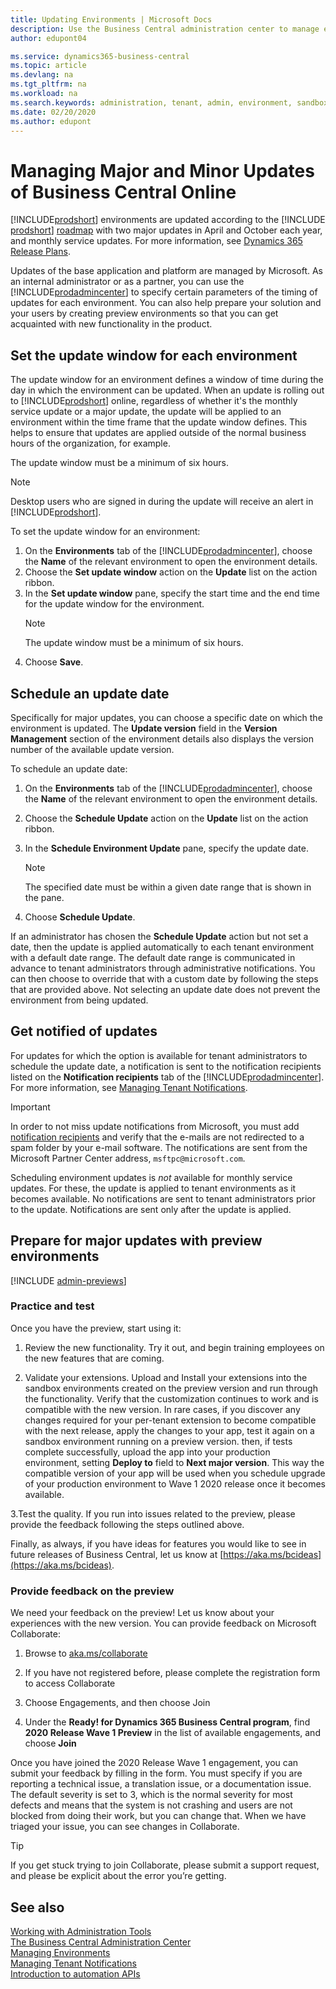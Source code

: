 ```yaml
---
title: Updating Environments | Microsoft Docs
description: Use the Business Central administration center to manage environment updates.  
author: edupont04

ms.service: dynamics365-business-central
ms.topic: article
ms.devlang: na
ms.tgt_pltfrm: na
ms.workload: na
ms.search.keywords: administration, tenant, admin, environment, sandbox, update
ms.date: 02/20/2020
ms.author: edupont
---
```


# Managing Major and Minor Updates of Business Central Online

[!INCLUDE[prodshort](../developer/includes/prodshort.md)] environments are updated according to the [!INCLUDE [prodshort](../developer/includes/prodshort.md)] [roadmap](https://dynamics.microsoft.com/roadmap/business-central/) with two major updates in April and October each year, and monthly service updates. For more information, see [Dynamics 365 Release Plans](/dynamics365/release-plans/).

Updates of the base application and platform are managed by Microsoft. As an internal administrator or as a partner, you can use the [!INCLUDE[prodadmincenter](../developer/includes/prodadmincenter.md)] to specify certain parameters of the timing of updates for each environment. You can also help prepare your solution and your users by creating preview environments so that you can get acquainted with new functionality in the product.  

## Set the update window for each environment

The update window for an environment defines a window of time during the day in which the environment can be updated. When an update is rolling out to [!INCLUDE[prodshort](../developer/includes/prodshort.md)] online, regardless of whether it's the monthly service update or a major update, the update will be applied to an environment within the time frame that the update window defines. This helps to ensure that updates are applied outside of the normal business hours of the organization, for example.

The update window must be a minimum of six hours.

> [!NOTE]
> Desktop users who are signed in during the update will receive an alert in [!INCLUDE[prodshort](../developer/includes/prodshort.md)].

To set the update window for an environment:

1. On the **Environments** tab of the [!INCLUDE[prodadmincenter](../developer/includes/prodadmincenter.md)], choose the **Name** of the relevant environment to open the environment details.
2. Choose the **Set update window** action on the **Update** list on the action ribbon.
3. In the **Set update window** pane, specify the start time and the end time for the update window for the environment.
   > [!NOTE]
   > The update window must be a minimum of six hours.
4. Choose **Save**.

## Schedule an update date

Specifically for major updates, you can choose a specific date on which the environment is updated. The **Update version** field in the **Version Management** section of the environment details also displays the version number of the available update version.

To schedule an update date:

1. On the **Environments** tab of the [!INCLUDE[prodadmincenter](../developer/includes/prodadmincenter.md)], choose the **Name** of the relevant environment to open the environment details.
2. Choose the **Schedule Update** action on the **Update** list on the action ribbon.
3. In the **Schedule Environment Update** pane, specify the update date.
    > [!NOTE]
    > The specified date must be within a given date range that is shown in the pane.

4. Choose **Schedule Update**.

If an administrator has chosen the **Schedule Update** action but not set a date, then the update is applied automatically to each tenant environment with a default date range. The default date range is communicated in advance to tenant administrators through administrative notifications. You can then choose to override that with a custom date by following the steps that are provided above. Not selecting an update date does not prevent the environment from being updated.

## Get notified of updates

For updates for which the option is available for tenant administrators to schedule the update date, a notification is sent to the notification recipients listed on the **Notification recipients** tab of the [!INCLUDE[prodadmincenter](../developer/includes/prodadmincenter.md)]. For more information, see [Managing Tenant Notifications](tenant-admin-center-notifications.md).

> [!IMPORTANT]
> In order to not miss update notifications from Microsoft, you must add [notification recipients](tenant-admin-center-notifications.md) and verify that the e-mails are not redirected to a spam folder by your e-mail software. The notifications are sent from the Microsoft Partner Center address, `msftpc@microsoft.com`.  

Scheduling environment updates is *not* available for monthly service updates. For these, the update is applied to tenant environments as it becomes available. No notifications are sent to tenant administrators prior to the update. Notifications are sent only after the update is applied.

## Prepare for major updates with preview environments

[!INCLUDE [admin-previews](../developer/includes/admin-previews.md)]

### Practice and test

Once you have the preview, start using it:

1. Review the new functionality. Try it out, and begin training employees on the new features that are coming.

2. Validate your extensions. Upload and Install your extensions into the sandbox environments created on the preview version and run through the functionality. Verify that the customization continues to work and is compatible with the new version. In rare cases, if you discover any changes required for your per-tenant extension to become compatible with the next release, apply the changes to your app, test it again on a sandbox environment running on a preview version. then, if tests complete successfully, upload the app into your production environment, setting **Deploy to** field to **Next major version**. This way the compatible version of your app will be used when you schedule upgrade of your production environment to Wave 1 2020 release once it becomes available.

3.Test the quality. If you run into issues related to the preview, please provide the feedback following the steps outlined above.

Finally, as always, if you have ideas for features you would like to see in future releases of Business Central, let us know at [https://aka.ms/bcideas](https://aka.ms/bcideas).

### Provide feedback on the preview

We need your feedback on the preview! Let us know about your experiences with the new version. You can provide feedback on Microsoft Collaborate:

1. Browse to [aka.ms/collaborate](https://aka.ms/collaborate)

2. If you have not registered before, please complete the registration form to access Collaborate

3. Choose Engagements, and then choose Join

4. Under the **Ready! for Dynamics 365 Business Central program**, find **2020 Release Wave 1 Preview** in the list of available engagements, and choose **Join**

Once you have joined the 2020 Release Wave 1 engagement, you can submit your feedback by filling in the form. You must specify if you are reporting a technical issue, a translation issue, or a documentation issue. The default severity is set to 3, which is the normal severity for most defects and means that the system is not crashing and users are not blocked from doing their work, but you can change that. When we have triaged your issue, you can see changes in Collaborate.

> [!TIP]
> If you get stuck trying to join Collaborate, please submit a support request, and please be explicit about the error you’re getting.

## See also

[Working with Administration Tools](administration.md)  
[The Business Central Administration Center](tenant-admin-center.md)  
[Managing Environments](tenant-admin-center-environments.md)  
[Managing Tenant Notifications](tenant-admin-center-notifications.md)  
[Introduction to automation APIs](itpro-introduction-to-automation-apis.md)  
